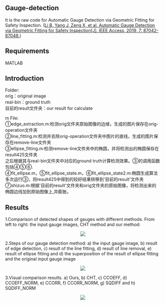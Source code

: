 ## Gauge-detection
It is the raw code for Automatic Gauge Detection via Geometric Fitting for Safety Inspection. ([Li B, Yang J, Zeng X, et al. Automatic Gauge Detection via Geometric Fitting for Safety Inspection[J]. IEEE Access, 2019, 7: 87042-87048.](https://ieeexplore.ieee.org/document/8746263))

## Requirements
MATLAB

## Introduction
Folder:<br>
orig：original image <br>
real-bin：ground truth<br>
目前的result文件夹：our result for calculate<br>

m File:<br>
①edge_extraction.m:检测orig文件夹原始图像的边缘，生成的图片保存在orig-operation文件夹<br>
②line_fitting.m:检测并去除orig-operation文件夹中图片的直线，生成的图片保存在remove-line文件夹<br>
③ellipse_fitting.m:检测remove-line文件夹中的椭圆，并将检测出的椭圆保存在result425文件夹<br>
之后根据其与real-bin文件夹中对应的ground truth计算检测效果。③的调用函数包括④⑤⑥. <br>
④fit_ellipse.m，⑤fit_ellipse_state.m，⑥fit_ellipse_state2.m:椭圆生成算法<br>
多次运行③，将result425中得到的较好结果转移到'目前的result'文件夹<br>
⑦shizuo.m:根据'目前的result'文件夹和orig文件夹的原始图像，将检测出来的椭圆边线加到原始图像上,并膨胀。<br>

## Results
1.Comparison of detected shapes of gauges with different
methods. From left to right: the input gauge images, CHT method and our method:
<div align='center'>
<img src='https://img-blog.csdnimg.cn/20200517192922984.png?x-oss-process=image/watermark,type_ZmFuZ3poZW5naGVpdGk,shadow_10,text_aHR0cHM6Ly9ibG9nLmNzZG4ubmV0L3FxXzM2OTM3Njg0,size_16,color_FFFFFF,t_70' label='Comparison of detected shapes of gauges with different
methods. From left to right: the input gauge images, CHT method and our
method.'>
</div>

2.Steps of our gauge detection method: a) the input gauge image, b) result of edge detection, c) result of the line fitting, d) result of
line removal, e) result of ellipse fitting and d) the superposition of the result of ellipse fitting and the original input gauge image

<div align='center'>
<img src='https://img-blog.csdnimg.cn/20200517194108735.png?x-oss-process=image/watermark,type_ZmFuZ3poZW5naGVpdGk,shadow_10,text_aHR0cHM6Ly9ibG9nLmNzZG4ubmV0L3FxXzM2OTM3Njg0,size_16,color_FFFFFF,t_70'>
</div>

3.Visual comparison results. a) Ours, b) CHT, c) CCOEFF, d) CCOEFF_NORM, e) CCORR, f) CCORR_NORM, g) SQDIFF and
h) SQDIFF_NORM
<div align='center'>
<img src='https://img-blog.csdnimg.cn/20200517194531340.png?x-oss-process=image/watermark,type_ZmFuZ3poZW5naGVpdGk,shadow_10,text_aHR0cHM6Ly9ibG9nLmNzZG4ubmV0L3FxXzM2OTM3Njg0,size_16,color_FFFFFF,t_70'>
</div>
